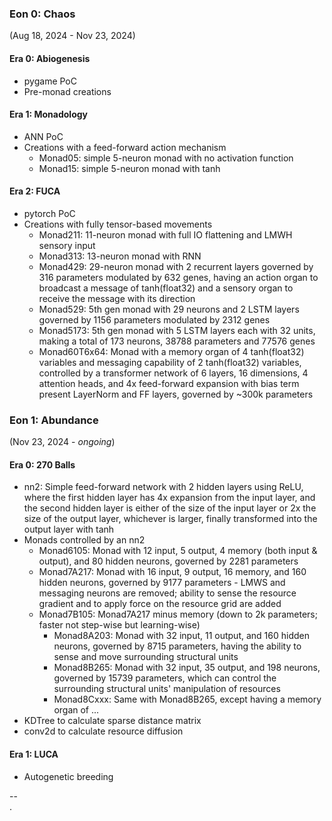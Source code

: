 ### Eon 0: Chaos
(Aug 18, 2024 - Nov 23, 2024)

#### Era 0: Abiogenesis
* pygame PoC
* Pre-monad creations

#### Era 1: Monadology
* ANN PoC
* Creations with a feed-forward action mechanism
	* Monad05: simple 5-neuron monad with no activation function
	* Monad15: simple 5-neuron monad with tanh

#### Era 2: FUCA
* pytorch PoC
* Creations with fully tensor-based movements
	* Monad211: 11-neuron monad with full IO flattening and LMWH sensory input
	* Monad313: 13-neuron monad with RNN
	* Monad429: 29-neuron monad with 2 recurrent layers governed by 316 parameters
							modulated by 632 genes, having an action organ to broadcast a
							message of tanh(float32) and a sensory organ to receive the
							message with its direction
  * Monad529: 5th gen monad with 29 neurons and 2 LSTM layers governed by 1156
							parameters modulated by 2312 genes
  * Monad5173: 5th gen monad with 5 LSTM layers each with 32 units, making a
							 total of 173 neurons, 38788 parameters and 77576 genes
  * Monad60T6x64: Monad with a memory organ of 4 tanh(float32) variables and
								  messaging capability of 2 tanh(float32) variables, controlled
								  by a transformer network of 6 layers, 16 dimensions, 4
								  attention heads, and 4x feed-forward expansion with bias term present LayerNorm and FF layers, governed by ~300k parameters

### Eon 1: Abundance
(Nov 23, 2024 - *ongoing*)

#### Era 0: 270 Balls
* nn2: Simple feed-forward network with 2 hidden layers using ReLU, where the
			 first hidden layer has 4x expansion from the input layer, and the second
			 hidden layer is either of the size of the input layer or 2x the size of
			 the output layer, whichever is larger, finally transformed into the
			 output layer with tanh
* Monads controlled by an nn2
	* Monad6105: Monad with 12 input, 5 output, 4 memory (both input & output),
							 and 80 hidden neurons, governed by 2281 parameters
	* Monad7A217: Monad with 16 input, 9 output, 16 memory, and 160 hidden
							  neurons, governed by 9177 parameters - LMWS and messaging
							  neurons are removed; ability to sense the resource gradient and
								to apply force on the resource grid are added
  * Monad7B105: Monad7A217 minus memory (down to 2k parameters; faster not
								step-wise but learning-wise)
	* Monad8A203: Monad with 32 input, 11 output, and 160 hidden neurons, governed
								by 8715 parameters, having the ability to sense and move
								surrounding structural units
	* Monad8B265: Monad with 32 input, 35 output, and 198 neurons, governed by
								15739 parameters, which can control the surrounding structural units' manipulation of resources
	* Monad8Cxxx: Same with Monad8B265, except having a memory organ of ...
* KDTree to calculate sparse distance matrix
* conv2d to calculate resource diffusion

#### Era 1: LUCA
* Autogenetic breeding



--\
.
